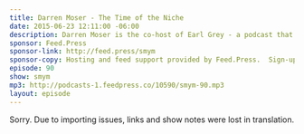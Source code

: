 ```yaml
---
title: Darren Moser - The Time of the Niche
date: 2015-06-23 12:11:00 -06:00
description: Darren Moser is the co-host of Earl Grey - a podcast that talks all about Star Trek: The Next Generation. We talk niche podcasting, being on the Trek.fm podcast network and getting out there and just start recording.
sponsor: Feed.Press
sponsor-link: http://feed.press/smym
sponsor-copy: Hosting and feed support provided by Feed.Press.  Sign-up today and try FeedPress on a 14 day trial (no contracts or commitments). Use promo code "smym" during checkout to get 10% off your first year.
episode: 90
show: smym
mp3: http://podcasts-1.feedpress.co/10590/smym-90.mp3
layout: episode
---
```


Sorry. Due to importing issues, links and show notes were lost in translation.

